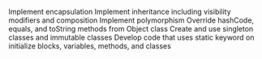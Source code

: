 
Implement encapsulation
Implement inheritance including visibility modifiers and composition
Implement polymorphism
Override hashCode, equals, and toString methods from Object class
Create and use singleton classes and immutable classes
Develop code that uses static keyword on initialize blocks, variables, methods, and classes